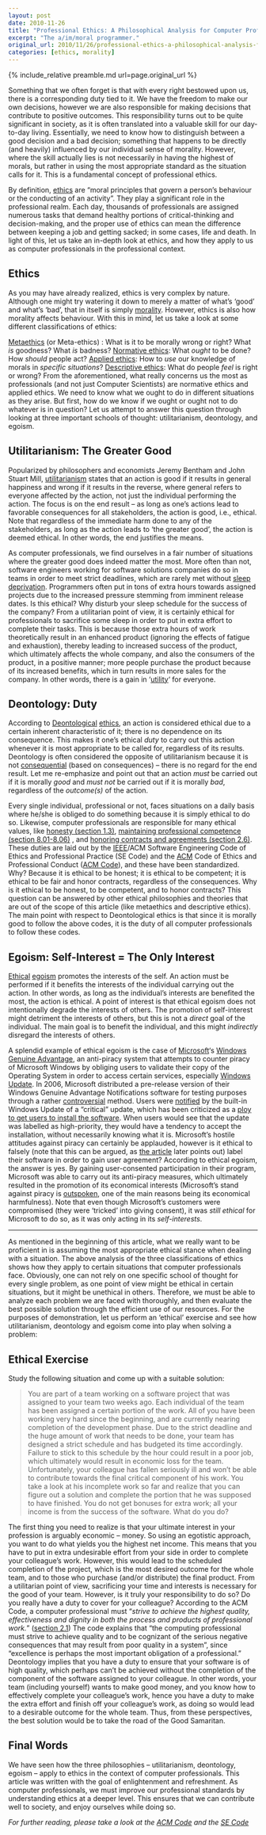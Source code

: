 ```yaml
---
layout: post
date: 2010-11-26
title: "Professional Ethics: A Philosophical Analysis for Computer Professionals"
excerpt: "The a/im/moral programmer."
original_url: 2010/11/26/professional-ethics-a-philosophical-analysis-for-computer-professionals
categories: [ethics, morality]
---
```


{% include_relative preamble.md url=page.original_url %}

Something that we often forget is that with every right bestowed upon us, there is a corresponding duty tied to it. We have the freedom to make our own decisions, however we are also responsible for making decisions that contribute to positive outcomes. This responsibility turns out to be quite significant in society, as it is often translated into a valuable skill for our day-to-day living. Essentially, we need to know how to distinguish between a good decision and a bad decision; something that happens to be directly (and heavily) influenced by our individual sense of morality. However, where the skill actually lies is not necessarily in having the highest of morals, but rather in using the most appropriate standard as the situation calls for it. This is a fundamental concept of professional ethics.

By definition, [ethics](http://oxforddictionaries.com/view/entry/m_en_gb0275070#m_en_gb0275070) are “moral principles that govern a person’s behaviour or the conducting of an activity”. They play a significant role in the professional realm. Each day, thousands of professionals are assigned numerous tasks that demand healthy portions of critical-thinking and decision-making, and the proper use of ethics can mean the difference between keeping a job and getting sacked; in some cases, life and death. In light of this, let us take an in-depth look at ethics, and how they apply to us as computer professionals in the professional context.

## Ethics

As you may have already realized, ethics is very complex by nature. Although one might try watering it down to merely a matter of what’s ‘good’ and what’s ‘bad’, that in itself is simply [morality](http://www.oxforddictionaries.com/definition/morality). However, ethics is also how morality affects behaviour. With this in mind, let us take a look at some different classifications of ethics:

[Metaethics](http://www.moralphilosophy.info/metaethics.html) (or Meta-ethics) : What is it to be morally wrong or right? What *is* goodness? What *is* badness?
[Normative ethics](http://www.moralphilosophy.info/normativeethics.html): What *ought* to be done? How *should* people act?
[Applied ethics](http://www.moralphilosophy.info/appliedethics.html): How to *use* our knowledge of morals in *specific situations*?
[Descriptive ethics](http://en.wikipedia.org/wiki/Descriptive_ethics): What do people *feel* is right or wrong?
From the aforementioned, what really concerns us the most as professionals (and not just Computer Scientists) are normative ethics and applied ethics. We need to know what we ought to do in different situations as they arise. But first, how do we know if we ought or ought not to do whatever is in question? Let us attempt to answer this question through looking at three important schools of thought: utilitarianism, deontology, and egoism.

## Utilitarianism: The Greater Good

Popularized by philosophers and economists Jeremy Bentham and John Stuart Mill, [utilitari](http://www.britannica.com/EBchecked/topic/620682/utilitarianism)[anism](http://en.wikipedia.org/wiki/Utilitarianism) states that an action is good if it results in general happiness and wrong if it results in the reverse, where general refers to everyone affected by the action, not just the individual performing the action. The focus is on the end result – as long as one’s actions lead to favorable consequences for all stakeholders, the action is good, i.e., ethical. Note that regardless of the immediate harm done to any of the stakeholders, as long as the action leads to ‘the greater good’, the action is deemed ethical. In other words, the end justifies the means.

As computer professionals, we find ourselves in a fair number of situations where the greater good does indeed matter the most.  More often than not, software engineers working for software solutions companies do so in teams in order to meet strict deadlines, which are rarely met without [sleep deprivation](http://www.sciencedaily.com/releases/2010/11/101122093108.htm). Programmers often put in tons of extra hours towards assigned projects due to the increased pressure stemming from imminent release dates. Is this ethical? Why disturb your sleep schedule for the success of the company? From a utilitarian point of view, it is certainly ethical for professionals to sacrifice some sleep in order to put in extra effort to complete their tasks. This is because those extra hours of work theoretically result in an enhanced product (ignoring the effects of fatigue and exhaustion), thereby leading to increased success of the product, which ultimately affects the whole company, and also the consumers of the product, in a positive manner; more people purchase the product because of its increased benefits, which in turn results in more sales for the company. In other words, there is a gain in ‘[utility](http://en.wikipedia.org/wiki/Utility)‘ for everyone.

## Deontology: Duty

According to [Deontological](http://www.britannica.com/EBchecked/topic/158162/deontological-ethics) [ethics](http://en.wikipedia.org/wiki/Deontological_ethics), an action is considered ethical due to a certain inherent characteristic of it; there is no dependence on its consequence. This makes it one’s ethical *duty* to carry out this action whenever it is most appropriate to be called for, regardless of its results. Deontology is often considered the opposite of utilitarianism because it is not [consequential](http://en.wikipedia.org/wiki/Consequentialism) (based on consequences) – there is no regard for the end result. Let me re-emphasize and point out that an action *must* be carried out if it is morally *good* and *must not* be carried out if it is morally *bad*, regardless of the *outcome(s)* of the action.

Every single individual, professional or not, faces situations on a daily basis where he/she is obliged to do something because it is simply ethical to do so. Likewise, computer professionals are responsible for many ethical values, like [honesty (section 1.3)](http://www.acm.org/about/code-of-ethics/#sect1), [maintaining professional competence (section 8.01-8.06)](http://www.acm.org/about/se-code) , and [honoring contracts and agreements (section 2.6)](http://www.acm.org/about/code-of-ethics/#sect2). These duties are laid out by the [IEEE](http://en.wikipedia.org/wiki/IEEE)/ACM Software Engineering Code of Ethics and Professional Practice (SE Code) and the [ACM](http://en.wikipedia.org/wiki/Association_for_Computing_Machinery) Code of Ethics and Professional Conduct ([ACM Code](http://www.acm.org/about/code-of-ethics/)), and these have been standardized. Why? Because it is ethical to be honest; it is ethical to be competent; it is ethical to be fair and honor contracts, regardless of the consequences. Why is it ethical to be honest, to be competent, and to honor contracts? This question can be answered by other ethical philosophies and theories that are out of the scope of this article (like metaethics and descriptive ethics). The main point with respect to Deontological ethics is that since it is morally good to follow the above codes, it is the duty of all computer professionals to follow these codes.

## Egoism: Self-Interest = The Only Interest

[Ethical](http://en.wikipedia.org/wiki/Ethical_egoism) [egoism](http://www.britannica.com/EBchecked/topic/180345/egoism) promotes the interests of the self. An action must be performed if it benefits the interests of the individual carrying out the action. In other words, as long as the individual’s interests are benefited the most, the action is ethical. A point of interest is that ethical egoism does not intentionally degrade the interests of others. The promotion of self-interest might detriment the interests of others, but this is not a *direct* goal of the individual. The main goal is to benefit the individual, and this might *indirectly* disregard the interests of others.

A splendid example of ethical egoism is the case of [Microsoft](http://wordpress.redirectingat.com/?id=725X1342&xcust=8982&xs=1&isjs=1&url=http%3A%2F%2Fwww.microsoft.com%2Fabout%2Fen%2Fus%2Fdefault.aspx&xguid=ee128a164a816a0007566b7b05ec6530&xuuid=e45b88d9d44f5a9afa7ebc1a2067756b&xsessid=&xcreo=0&xed=0&sref=https%3A%2F%2Fdanielvijayakumar.wordpress.com%2F2010%2F11%2F26%2Fprofessional-ethics-a-philosophical-analysis-for-computer-professionals%2F&pref=https%3A%2F%2Fdanielvijayakumar.wordpress.com%2F2010%2F11%2F26%2Fprofessional-ethics-a-philosophical-analysis-for-computer-professionals%2F&xtz=300&jv=13.12.2-stackpath&bv=2.5.1)‘s [Windows Genuine Advantage](http://en.wikipedia.org/wiki/Windows_Genuine_Advantage), an anti-piracy system that attempts to counter piracy of Microsoft Windows by obliging users to validate their copy of the Operating System in order to access certain services, especially [Windows Update](http://en.wikipedia.org/wiki/Windows_update). In 2006, Microsoft distributed a pre-release version of their Windows Genuine Advantage Notifications software for testing purposes through a rather [controversial](http://news.cnet.com/Microsoft-draws-fire-for-stealth-test-program/2100-1029_3-6083204.html?tag=lia;rcol) method. Users were [notified](http://en.wikipedia.org/wiki/Windows_Genuine_Advantage#WGA_Notifications) by the built-in Windows Update of a “critical” update, which has been criticized as a [ploy to get users to install the software](http://news.cnet.com/Microsoft-draws-fire-for-stealth-test-program/2100-1029_3-6083204.html?tag=lia;rcol). When users would see that the update was labelled as high-priority, they would have a tendency to accept the installation, without necessarily knowing what it is. Microsoft’s hostile attitudes against piracy can certainly be applauded, however is it ethical to falsely (note that this can be argued, as [the article](http://news.cnet.com/Microsoft-draws-fire-for-stealth-test-program/2100-1029_3-6083204.html?tag=lia;rcol) later points out) label their software in order to gain user agreement? According to ethical egoism, the answer is yes. By gaining user-consented participation in their program, Microsoft was able to carry out its anti-piracy measures, which ultimately resulted in the promotion of its economical interests (Microsoft’s stand against piracy is [outspoken](http://wordpress.redirectingat.com/?id=725X1342&xcust=8982&xs=1&isjs=1&url=http%3A%2F%2Fwww.microsoft.com%2Fpiracy%2Fknowthefacts%2Fdefault.aspx&xguid=ee128a164a816a0007566b7b05ec6530&xuuid=e45b88d9d44f5a9afa7ebc1a2067756b&xsessid=&xcreo=0&xed=0&sref=https%3A%2F%2Fdanielvijayakumar.wordpress.com%2F2010%2F11%2F26%2Fprofessional-ethics-a-philosophical-analysis-for-computer-professionals%2F&pref=https%3A%2F%2Fdanielvijayakumar.wordpress.com%2F2010%2F11%2F26%2Fprofessional-ethics-a-philosophical-analysis-for-computer-professionals%2F&xtz=300&jv=13.12.2-stackpath&bv=2.5.1), one of the main reasons being its economical harmfulness). Note that even though Microsoft’s customers were compromised (they were ‘tricked’ into giving consent), it was *still ethical* for Microsoft to do so, as it was only acting in its *self-interests*.

__________________________________________________________

As mentioned in the beginning of this article, what we really want to be proficient in is assuming the most appropriate ethical stance when dealing with a situation. The above analysis of the three classifications of ethics shows how they apply to certain situations that computer professionals face. Obviously, one can not rely on one specific school of thought for every single problem, as one point of view might be ethical in certain situations, but it might be unethical in others. Therefore, we must be able to analyze each problem we are faced with thoroughly, and then evaluate the best possible solution through the efficient use of our resources. For the purposes of demonstration, let us perform an ‘ethical’ exercise and see how utilitarianism, deontology and egoism come into play when solving a problem:

## Ethical Exercise

Study the following situation and come up with a suitable solution:

> You are part of a team working on a software project that was assigned to your team two weeks ago. Each individual of the team has been assigned a certain portion of the work. All of you have been working very hard since the beginning, and are currently nearing completion of the development phase. Due to the strict deadline and the huge amount of work that needs to be done, your team has designed a strict schedule and has budgeted its time accordingly. Failure to stick to this schedule by the hour could result in a poor job, which ultimately would result in economic loss for the team. Unfortunately, your colleague has fallen seriously ill and won’t be able to contribute towards the final critical component of his work. You take a look at his incomplete work so far and realize that you can figure out a solution and complete the portion that he was supposed to have finished. You do not get bonuses for extra work; all your income is from the success of the software. What do you do?

The first thing you need to realize is that your ultimate interest in your profession is arguably economic – money. So using an egotistic approach, you want to do what yields you the highest net income.
This means that you have to put in extra undesirable effort from your side in order to complete your colleague’s work. However, this would lead to the scheduled completion of the project, which is the most desired outcome for the whole team, and to those who purchase (and/or distribute) the final product. From a utilitarian point of view, sacrificing your time and interests is necessary for the good of your team.
However, is it truly your responsibility to do so? Do you really have a duty to cover for your colleague? According to the ACM Code, a computer professional must “*strive to achieve the highest quality, effectiveness and dignity in both the process and products of professional work.*” ([section 2.1](http://www.acm.org/about/code-of-ethics?searchterm=acm+code)) The code explains that “the computing professional must strive to achieve quality and to be cognizant of the serious negative consequences that may result from poor quality in a system”, since “excellence is perhaps the most important obligation of a professional.” Deontology implies that you have a duty to ensure that your software is of high quality, which perhaps can’t be achieved without the completion of the component of the software assigned to your colleague.
In other words, your team (including yourself) wants to make good money, and you know how to effectively complete your colleague’s work, hence you have a duty to make the extra effort and finish off your colleague’s work, as doing so would lead to a desirable outcome for the whole team. Thus, from these perspectives, the best solution would be to take the road of the Good Samaritan.

## Final Words

We have seen how the three philosophies – utilitarianism, deontology, egoism – apply to ethics in the context of computer professionals. This article was written with the goal of enlightenment and refreshment. As computer professionals, we must improve our professional standards by understanding ethics at a deeper level. This ensures that we can contribute well to society, and enjoy ourselves while doing so.

*For further reading, please take a look at the [ACM Code](http://www.acm.org/about/code-of-ethics?searchterm=acm+code) and the [SE Code](http://www.acm.org/about/se-code#full)*
